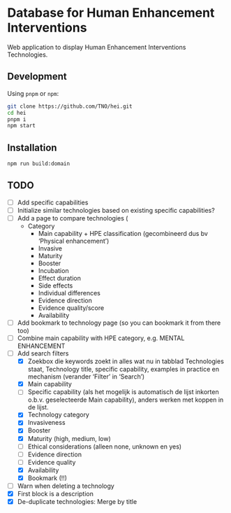 # Database for Human Enhancement Interventions

Web application to display Human Enhancement Interventions Technologies.

## Development

Using `pnpm` or `npm`:

```bash
git clone https://github.com/TNO/hei.git
cd hei
pnpm i
npm start
```

## Installation

```bash
npm run build:domain
```

## TODO

- [ ] Add specific capabilities
- [ ] Initialize similar technologies based on existing specific capabilities?
- [ ] Add a page to compare technologies (
  - Category
	- Main capability + HPE classification (gecombineerd dus bv ‘Physical enhancement’)
	- Invasive
	- Maturity
	- Booster
	- Incubation
	- Effect duration
	- Side effects
	- Individual differences
	- Evidence direction
	- Evidence quality/score
	- Availability
- [ ] Add bookmark to technology page (so you can bookmark it from there too)
- [ ] Combine main capability with HPE category, e.g. MENTAL ENHANCEMENT
- [ ] Add search filters
  - [x] Zoekbox die keywords zoekt in alles wat nu in tabblad Technologies staat, Technology title, specific capability, examples in practice en mechanism (verander ‘Filter’ in ‘Search’)
  - [x] Main capability
  - [ ] Specific capability (als het mogelijk is automatisch de lijst inkorten o.b.v. geselecteerde Main capability), anders werken met koppen in de lijst.
  - [x] Technology category
  - [x] Invasiveness
  - [x] Booster
  - [x] Maturity (high, medium, low)
  - [ ] Ethical considerations (alleen none, unknown en yes)
  - [ ] Evidence direction
  - [ ] Evidence quality
  - [x] Availability
  - [x] Bookmark (!!)
- [ ] Warn when deleting a technology
- [x] First block is a description
- [x] De-duplicate technologies: Merge by title